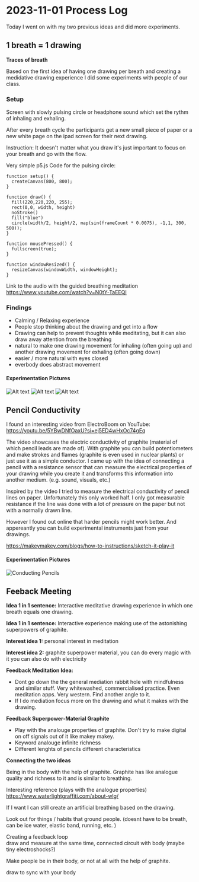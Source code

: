# 2023-11-01 Process Log

Today I went on with my two previous ideas and did more experiments.

## 1 breath = 1 drawing
**Traces of breath**

Based on the first idea of having one drawing per breath and creating a medidative drawing experience I did some experiments with people of our class.

### Setup

Screen with slowly pulsing circle or headphone sound which set the rythm of inhaling and exhaling. 

After every breath cycle the participants get a new small piece of paper or a new white page on the ipad screen for their next drawing.

Instruction: It doesn't matter what you draw it's just important to focus on your breath and go with the flow. 

Very simple p5.js Code for the pulsing circle:

```
function setup() {
  createCanvas(800, 800);
}

function draw() {
  fill(220,220,220, 255);
  rect(0,0, width, height)
  noStroke()
  fill("blue")
  circle(width/2, height/2, map(sin(frameCount * 0.0075), -1,1, 300, 500));
}

function mousePressed() {
  fullscreen(true);
}

function windowResized() {
  resizeCanvas(windowWidth, windowHeight);
}
```

   
    
Link to the audio with the guided breathing meditation  
https://www.youtube.com/watch?v=N0tY-TaEEQI


### Findings

- Calming / Relaxing experience
- People stop thinking about the drawing and get into a flow
- Drawing can help to prevent thoughts while meditating, but it can also draw away attention from the breathing
- natural to make one drawing movement for inhaling (often going up) and another drawing movement for exhaling (often going down)
- easier / more natural with eyes closed
- everbody does abstract movement

#### Experimentation Pictures

![Alt text](DC1F98A3-F6EE-4EE3-B226-7EC9331825DE_1_105_c.jpeg)
![Alt text](57884E08-0103-4998-89C5-78F3129E2F0E_1_105_c.jpeg)
![Alt text](0F623AC5-EA3D-4665-9DCF-7EAA964D9C0E_1_105_c.jpeg)

## Pencil Conductivity

I found an interesting video from ElectroBoom on YouTube:  
https://youtu.be/5YBwDNfOaxU?si=ej5ED4wHxOc74gEq

The video showcases the electric conductivity of graphite (material of which pencil leads are made of). With graphite you can build potentiometers and make strokes and flames (graphite is even used in nuclear plants) or just use it as a simple conductor. I came up with the idea of connecting a pencil with a resistance sensor that can measure the electrical properties of your drawing while you create it and transforms this information into another medium. (e.g. sound, visuals, etc.)

Inspired by the video I tried to measure the electrical conductivity of pencil lines on paper. Unfortunately this only worked half. I only got measurable resistance if the line was done with a lot of pressure on the paper but not with a normally drawn line. 

However I found out online that harder pencils might work better. And appereantly you can build experimental instruments just from your drawings. 

https://makeymakey.com/blogs/how-to-instructions/sketch-it-play-it


#### Experimentation Pictures

![Conducting Pencils](64D988C5-C732-4F74-80E0-5B3F096BC346_1_105_c.jpeg)


## Feeback Meeting

**Idea 1 in 1 sentence:** Interactive meditative drawing experience in which one breath equals one drawing. 

**Idea 1 in 1 sentence:** Interactive experience making use of the astonishing superpowers of graphite.

**Interest idea 1:** personal interest in meditation

**Interest idea 2:** graphite superpower material, you can do every magic with it you can also do with electricity


**Feedback Meditation Idea:**
- Dont go down the the general mediation rabbit hole with mindfulness and similar stuff. Very whitewashed, commercialised practice. Even meditation apps. Very western. Find another angle to it. 
- If I do mediation focus more on the drawing and what it makes with the drawing.

**Feedback Superpower-Material Graphite**
- Play with the analouge properties of graphite. Don't try to make digital on off signals out of it like makey makey. 
- Keyword analouge infinite richness
- Different lenghts of pencils different characteristics

**Connecting the two ideas**

Being in the body with the help of graphite. 
Graphite has like analogue quality and richness to it and is similar to breathing.

Interesting reference (plays with the analogue properties)
https://www.waterlightgraffiti.com/about-wlg/

If I want I can still create an artificial breathing based on the drawing. 

Look out for things / habits that ground people. (doesnt have to be breath, can be ice water, elastic band, running, etc. )

Creating a feedback loop  
draw and measure at the same time, connected circuit with body (maybe tiny electroshocks?)

Make people be in their body, or not at all with the help of graphite.

draw to sync with your body 
